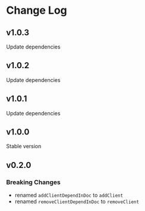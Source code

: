# Change Log

## v1.0.3
Update dependencies

## v1.0.2
Update dependencies

## v1.0.1
Update dependencies

## v1.0.0
Stable version

## v0.2.0

### Breaking Changes

- renamed `addClientDependInDoc` to `addClient`
- renamed `removeClientDependInDoc` to `removeClient`

